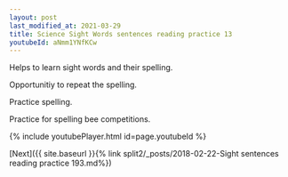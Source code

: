 ```yaml
---
layout: post
last_modified_at: 2021-03-29
title: Science Sight Words sentences reading practice 13
youtubeId: aNmm1YNfKCw
---
```

 
 
Helps to learn sight words and their spelling.

Opportunitiy to repeat the spelling. 

Practice spelling. 
 
Practice for spelling bee competitions. 
 
{% include youtubePlayer.html id=page.youtubeId %}
 
 

[Next]({{ site.baseurl }}{% link  split2/_posts/2018-02-22-Sight sentences reading practice 193.md%})
 

